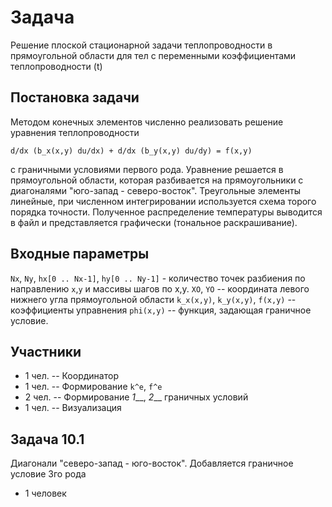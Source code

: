 Задача
======

Решение плоской стационарной задачи теплопроводности в прямоугольной области для
тел с переменными коэффициентами теплопроводности (t)

Постановка задачи
-----------------

Методом конечных элементов численно реализовать решение уравнения
теплопроводности
```
d/dx (b_x(x,y) du/dx) + d/dx (b_y(x,y) du/dy) = f(x,y)
```
с граничными условиями первого рода. Уравнение решается в прямоугольной области,
которая разбивается на прямоугольники с диагоналями "юго-запад - северо-восток".
Треугольные элементы линейные, при численном интегрировании используется схема
торого порядка точности. Полученное распределение температуры выводится в файл и
представляется графически (тональное раскрашивание).

Входные параметры
-----------------

`Nx`, `Ny`, `hx[0 .. Nx-1]`, `hy[0 .. Ny-1]` - количество точек разбиения по направлению
`x`,`y` и массивы шагов по x,y.
`XO`, `YO` -- координата левого нижнего угла прямоугольной области
`k_x(x,y)`, `k_y(x,y)`, `f(x,y)` -- коэффициенты управнения
`phi(x,y)` -- функция, задающая граничное условие.

Участники
---------

* 1 чел. -- Координатор
* 1 чел. -- Формирование `k^e`, `f^e`
* 2 чел. -- Формирование _1___, _2___ граничных условий
* 1 чел. -- Визуализация

Задача 10.1
-----------

Диагонали "северо-запад - юго-восток". Добавляется граничное условие 3го рода
+ 1 человек

